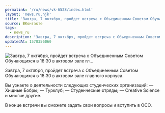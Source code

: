 ```yaml
---
permalink: '/ru/news/vk-6528/index.html'
layout: 'news.ru.njk'
title: 'Завтра, 7 октября, пройдет встреча с Объединенным Советом Обучающихся в 18:30 в актовом зале гл…'
source: ВКонтакте
tags:
  - news_ru
description: 'Завтра, 7 октября, пройдет встреча с Объединенным Советом Обучающихся в 18:30 в актовом зале гл…'
updatedAt: 1570356060
---
```

![Завтра, 7 октября, пройдет встреча с Объединенным Советом Обучающихся в 18:30 в актовом зале гл…](https://sun9-54.userapi.com/impf/c852128/v852128790/1f1f48/gIiiU_c4nBE.jpg?size=1280x914&quality=96&proxy=1&sign=4c2733736b2d876fdb9d4ff73689f200&c_uniq_tag=Wh8ReoGBq7jLPwracs-Fl2vEoW6Pw59PEc7NqI4dbP0&type=album)

Завтра, 7 октября, пройдет встреча с Объединенным Советом Обучающихся в 18:30 в актовом зале главного корпуса.

Вы узнаете о деятельности следующих студенческих организаций:
— Хищные Бобры;
— Турклуб;
— Студенческие отряды;
— Creative Science и многие другие.

В конце встречи вы сможете задать свои вопросы и вступить в ОСО.
